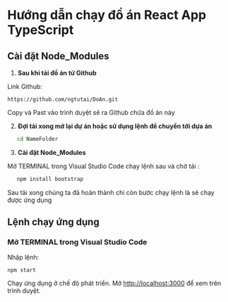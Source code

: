 # Hướng dẫn chạy đồ án React App TypeScript

## Cài đặt Node_Modules

1. **Sau khi tải đồ án từ Github**

Link Github:

    https://github.com/ngtutai/DoAn.git

Copy và Past vào trình duyệt sẽ ra Github chứa đồ án này

2. **Đợi tải xong mở lại dự án hoặc sử dụng lệnh để chuyển tới dựa án**

```bash
   cd NameFolder
```

3. **Cài đặt Node_Modules**

Mở TERMINAL trong Visual Studio Code chạy lệnh sau và chờ tải :

```bash
   npm install bootstrap
```

Sau tải xong chúng ta đã hoàn thành chỉ còn bước chạy lệnh là sẽ chạy được ứng dụng

## Lệnh chạy ứng dụng

### Mở TERMINAL trong Visual Studio Code

Nhập lệnh:

    npm start

Chạy ứng dụng ở chế độ phát triển.
Mở [http://localhost:3000](http://localhost:3000) để xem trên trình duyệt.
